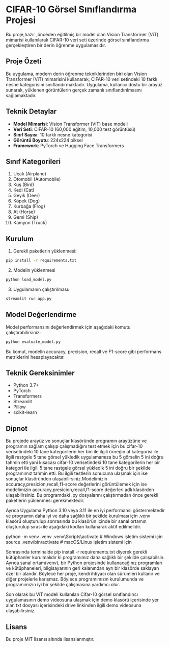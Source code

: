 # CIFAR-10 Görsel Sınıflandırma Projesi

Bu proje,hazır ,önceden eğitilmiş bir model olan Vision Transformer (ViT) mimarisi kullanılarak CIFAR-10 veri seti üzerinde görsel sınıflandırma gerçekleştiren bir derin öğrenme uygulamasıdır.

## Proje Özeti

Bu uygulama, modern derin öğrenme tekniklerinden biri olan Vision Transformer (ViT) mimarisini kullanarak, CIFAR-10 veri setindeki 10 farklı nesne kategorisini sınıflandırmaktadır. Uygulama, kullanıcı dostu bir arayüz sunarak, yüklenen görüntülerin gerçek zamanlı sınıflandırılmasını sağlamaktadır. 

## Teknik Detaylar

- **Model Mimarisi**: Vision Transformer (ViT) base modeli
- **Veri Seti**: CIFAR-10 (60,000 eğitim, 10,000 test görüntüsü)
- **Sınıf Sayısı**: 10 farklı nesne kategorisi
- **Görüntü Boyutu**: 224x224 piksel
- **Framework**: PyTorch ve Hugging Face Transformers

## Sınıf Kategorileri

1. Uçak (Airplane)
2. Otomobil (Automobile)
3. Kuş (Bird)
4. Kedi (Cat)
5. Geyik (Deer)
6. Köpek (Dog)
7. Kurbağa (Frog)
8. At (Horse)
9. Gemi (Ship)
10. Kamyon (Truck)

## Kurulum

1. Gerekli paketlerin yüklenmesi:
```bash
pip install -r requirements.txt
```
2. Modelin yüklenmesi
```bash
python load_model.py

```
3. Uygulamanın çalıştırılması:
```bash
streamlit run app.py
```

## Model Değerlendirme

Model performansını değerlendirmek için aşağıdaki komutu çalıştırabilirsiniz:
```bash
python evaluate_model.py
```

Bu komut, modelin accuracy, precision, recall ve F1-score gibi performans metriklerini hesaplayacaktır.

## Teknik Gereksinimler

- Python 3.7+
- PyTorch
- Transformers
- Streamlit
- Pillow
- scikit-learn

## Dipnot
Bu projede arayüz ve sonuçlar klasöründe programın arayüzüne ve programın sağlam çalışıp çalışmadığını test etmek için bu cifar-10 verisetindeki 10 tane kategorilerin her biri ile ilgili örneğin at kategorisi ile ilgili rastgele 5 tane görsel yükledik uygulamamıza bu 5 görselin 5 ini doğru tahmin etti yani kısacası cifar-10 verisetindeki 10 tane kategorilerin her bir kategori ile ilgili 5 tane rastgele görsel yükledik 5 ini doğru bir şekilde programımız tahmin etti. Bu ilgili testlerin sonucuna ulaşmak için ise sonuçlar klasöründen ulaşabilirsiniz.Modelimizin accuracy,presicion,recall,f1-score değerlerini görüntülemek için ise modelimizin accuracy,presicion,recall,f1-score değerleri adlı klasörden ulaşabilirsiniz. Bu programdaki .py dosyalarını çalıştırmadan önce gerekli paketlerin yüklenmesi gerekmektedir.

Ayrıca Uygulama Python 3.10 veya 3.11 ile en iyi performansı göstermektedir ve programın daha iyi ve daha sağlıklı bir şekilde kurulması için .venv klasörü oluşturulup sonrasında bu klasörün içinde bir sanal ortamın oluşturulup sırası ile aşağıdaki kodları kullanarak aktif edilmelidir. 

python -m venv .venv
.venv\Scripts\activate       # Windows işletim sistemi için
source .venv/bin/activate   # macOS/Linux işletim sistemi için



Sonrasında terminalde pip install -r requirements.txt diyerek gerekli kütüphanler kurulmalıdır ki programımız daha sağlıklı bir şekilde çalışabilsin. Ayrıca sanal ortam(venv), bir Python projesinde kullanacağınız programları ve kütüphaneleri, bilgisayarının geri kalanından ayrı bir klasörde saklayan özel bir alandır. Böylece her proje, kendi ihtiyacı olan sürümleri kullanır ve diğer projelerle karışmaz. Böylece programımızın kurulumunda ve programımızın iyi bir şekilde çalışmasına yardımcı olur.

Son olarak bu ViT modeli kullanılan Cifar-10 görsel sınıflandırıcı uygulamasının demo videosuna ulaşmak için demo klasörü içerisinde yer alan txt dosyası içerisindeki drive linkinden ilgili demo videosuna ulaşabilirsiniz.

## Lisans

Bu proje MIT lisansı altında lisanslanmıştır. 
